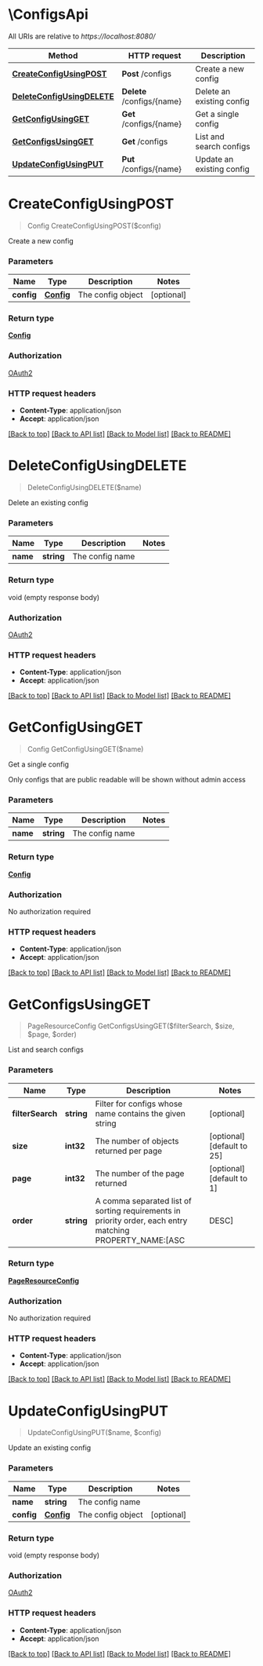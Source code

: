 # \ConfigsApi

All URIs are relative to *https://localhost:8080/*

Method | HTTP request | Description
------------- | ------------- | -------------
[**CreateConfigUsingPOST**](ConfigsApi.md#CreateConfigUsingPOST) | **Post** /configs | Create a new config
[**DeleteConfigUsingDELETE**](ConfigsApi.md#DeleteConfigUsingDELETE) | **Delete** /configs/{name} | Delete an existing config
[**GetConfigUsingGET**](ConfigsApi.md#GetConfigUsingGET) | **Get** /configs/{name} | Get a single config
[**GetConfigsUsingGET**](ConfigsApi.md#GetConfigsUsingGET) | **Get** /configs | List and search configs
[**UpdateConfigUsingPUT**](ConfigsApi.md#UpdateConfigUsingPUT) | **Put** /configs/{name} | Update an existing config


# **CreateConfigUsingPOST**
> Config CreateConfigUsingPOST($config)

Create a new config


### Parameters

Name | Type | Description  | Notes
------------- | ------------- | ------------- | -------------
 **config** | [**Config**](Config.md)| The config object | [optional] 

### Return type

[**Config**](Config.md)

### Authorization

[OAuth2](../README.md#OAuth2)

### HTTP request headers

 - **Content-Type**: application/json
 - **Accept**: application/json

[[Back to top]](#) [[Back to API list]](../README.md#documentation-for-api-endpoints) [[Back to Model list]](../README.md#documentation-for-models) [[Back to README]](../README.md)

# **DeleteConfigUsingDELETE**
> DeleteConfigUsingDELETE($name)

Delete an existing config


### Parameters

Name | Type | Description  | Notes
------------- | ------------- | ------------- | -------------
 **name** | **string**| The config name | 

### Return type

void (empty response body)

### Authorization

[OAuth2](../README.md#OAuth2)

### HTTP request headers

 - **Content-Type**: application/json
 - **Accept**: application/json

[[Back to top]](#) [[Back to API list]](../README.md#documentation-for-api-endpoints) [[Back to Model list]](../README.md#documentation-for-models) [[Back to README]](../README.md)

# **GetConfigUsingGET**
> Config GetConfigUsingGET($name)

Get a single config

Only configs that are public readable will be shown without admin access


### Parameters

Name | Type | Description  | Notes
------------- | ------------- | ------------- | -------------
 **name** | **string**| The config name | 

### Return type

[**Config**](Config.md)

### Authorization

No authorization required

### HTTP request headers

 - **Content-Type**: application/json
 - **Accept**: application/json

[[Back to top]](#) [[Back to API list]](../README.md#documentation-for-api-endpoints) [[Back to Model list]](../README.md#documentation-for-models) [[Back to README]](../README.md)

# **GetConfigsUsingGET**
> PageResourceConfig GetConfigsUsingGET($filterSearch, $size, $page, $order)

List and search configs


### Parameters

Name | Type | Description  | Notes
------------- | ------------- | ------------- | -------------
 **filterSearch** | **string**| Filter for configs whose name contains the given string | [optional] 
 **size** | **int32**| The number of objects returned per page | [optional] [default to 25]
 **page** | **int32**| The number of the page returned | [optional] [default to 1]
 **order** | **string**| A comma separated list of sorting requirements in priority order, each entry matching PROPERTY_NAME:[ASC|DESC] | [optional] [default to 1]

### Return type

[**PageResourceConfig**](PageResource«Config».md)

### Authorization

No authorization required

### HTTP request headers

 - **Content-Type**: application/json
 - **Accept**: application/json

[[Back to top]](#) [[Back to API list]](../README.md#documentation-for-api-endpoints) [[Back to Model list]](../README.md#documentation-for-models) [[Back to README]](../README.md)

# **UpdateConfigUsingPUT**
> UpdateConfigUsingPUT($name, $config)

Update an existing config


### Parameters

Name | Type | Description  | Notes
------------- | ------------- | ------------- | -------------
 **name** | **string**| The config name | 
 **config** | [**Config**](Config.md)| The config object | [optional] 

### Return type

void (empty response body)

### Authorization

[OAuth2](../README.md#OAuth2)

### HTTP request headers

 - **Content-Type**: application/json
 - **Accept**: application/json

[[Back to top]](#) [[Back to API list]](../README.md#documentation-for-api-endpoints) [[Back to Model list]](../README.md#documentation-for-models) [[Back to README]](../README.md)


